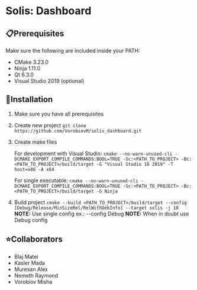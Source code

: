 # Solis: Dashboard

## :clipboard:Prerequisites

Make sure the following are included inside your PATH:

- CMake 3.23.0
- Ninja 1.11.0
- Qt 6.3.0
- Visual Studio 2019 (optional)

## :dvd:Installation

1. Make sure you have all prerequisites
2. Create new project `git clone https://github.com/VorobiovM/solis_dashboard.git`
3. Create make files

   For development with Visual Studio:
   `cmake --no-warn-unused-cli -DCMAKE_EXPORT_COMPILE_COMMANDS:BOOL=TRUE -Sc:<PATH_TO_PROJECT> -Bc:<PATH_TO_PROJECT>/build/target -G "Visual Studio 16 2019" -T host=x86 -A x64`

   For single executable:
   `cmake --no-warn-unused-cli -DCMAKE_EXPORT_COMPILE_COMMANDS:BOOL=TRUE -Sc:<PATH_TO_PROJECT> -Bc:<PATH_TO_PROJECT>/build/target -G Ninja`

4. Build project
   `cmake --build <PATH_TO_PROJECT>/build/target --config [Debug/Release/MinSizeRel/RelWithDebInfo] --target solis -j 10`
   **NOTE:** Use single config ex.: --config Debug
   **NOTE:** When in doubt use Debug config

## :star:Collaborators

- Blaj Matei
- Kasler Mada
- Muresan Alex
- Nemeth Raymond
- Vorobiov Misha
